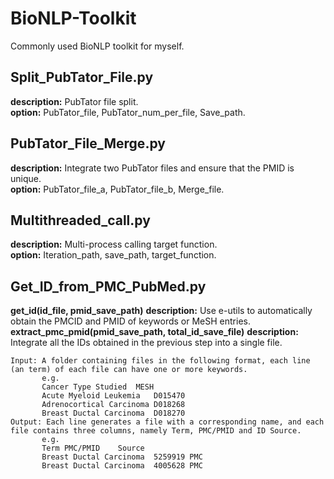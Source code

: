 # BioNLP-Toolkit
Commonly used BioNLP toolkit for myself.  

## Split_PubTator_File.py
  **description:** PubTator file split.  
  **option:** PubTator_file, PubTator_num_per_file, Save_path.  

## PubTator_File_Merge.py
  **description:** Integrate two PubTator files and ensure that the PMID is unique.  
  **option:** PubTator_file_a, PubTator_file_b, Merge_file.  

## Multithreaded_call.py  
  **description:** Multi-process calling target function.  
  **option:** Iteration_path, save_path, target_function.  



## Get_ID_from_PMC_PubMed.py
 **get_id(id_file, pmid_save_path)**
  **description:** Use e-utils to automatically obtain the PMCID and PMID of keywords or MeSH entries.
 **extract_pmc_pmid(pmid_save_path, total_id_save_file)**
  **description:** Integrate all the IDs obtained in the previous step into a single file.
```
Input: A folder containing files in the following format, each line (an term) of each file can have one or more keywords.
       e.g.    
       Cancer Type Studied	MESH
       Acute Myeloid Leukemia	D015470
       Adrenocortical Carcinoma	D018268
       Breast Ductal Carcinoma	D018270
Output: Each line generates a file with a corresponding name, and each file contains three columns, namely Term, PMC/PMID and ID Source.
       e.g. 
       Term	PMC/PMID	Source
       Breast Ductal Carcinoma	5259919	PMC
       Breast Ductal Carcinoma	4005628	PMC
```
